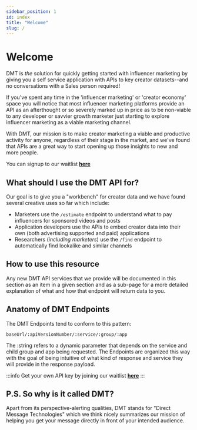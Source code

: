 ```yaml
---
sidebar_position: 1
id: index
title: "Welcome"
slug: /
---
```


# Welcome

DMT is _the_ solution for quickly getting started with influencer marketing by giving you a self service application with APIs to key creator datasets--and no conversations with a Sales person required!

If you've spent any time in the 'influencer marketing' or 'creator economy' space you will notice that most influencer marketing platforms provide an API as an afterthought or so severely marked up in price as to be non-viable to any developer or savvier growth marketer just starting to explore influencer marketing as a viable marketing channel.

With DMT, our mission is to make creator marketing a viable and productive activity for anyone, regardless of their stage in the market, and we've found that APIs are a great way to start opening up those insights to new and more people.

You can signup to our waitlist [**here**](https://airtable.com/appzETVKT8y3nFxsx/shrEEvRQTq3tXfmgR)

## What should I use the DMT API for?

Our goal is to give you a "workbench" for creator data and we have found several creative uses so far which include:

- Marketers use the `/estimate` endpoint to understand what to pay influencers for sponsored videos and posts
- Application developers use the APIs to embed creator data into their own (both advertising supported and paid) applications
- Researchers (_including marketers_) use the `/find` endpoint to automatically find lookalike and similar channels


## How to use this resource

Any new DMT API services that we provide will be documented in this section as an item in a given section and as a sub-page for a more detailed explanation of what and how that endpoint will return data to you.

## Anatomy of DMT Endpoints

The DMT Endpoints tend to conform to this pattern:

`baseUrl/:apiVersionNumber/:service/:group/:app`

The :string refers to a dynamic parameter that depends on the service and child group and app being requested. The Endpoints are organized this way with the goal of being intuitive of what kind of response and service they will provide in the response payload.

:::info
Get your own API key by joining our waitlist [**here**](https://airtable.com/appzETVKT8y3nFxsx/shrEEvRQTq3tXfmgR)
:::


## P.S. So why is it called DMT?

Apart from its perspective-alerting qualities, DMT stands for "Direct Message Technologies" which we think nicely summarizes our mission of helping you get your message directly in front of your intended audience.